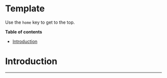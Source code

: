 # Template

Use the `home` key to get to the top.

**Table of contents**
<!-- START doctoc generated TOC please keep comment here to allow auto update -->
<!-- DON'T EDIT THIS SECTION, INSTEAD RE-RUN doctoc TO UPDATE -->

* [Introduction](#introduction)

<!-- END doctoc generated TOC please keep comment here to allow auto update -->

# Introduction


---
